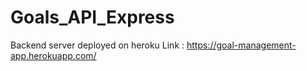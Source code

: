 # Goals_API_Express

Backend server deployed on heroku
Link : https://goal-management-app.herokuapp.com/